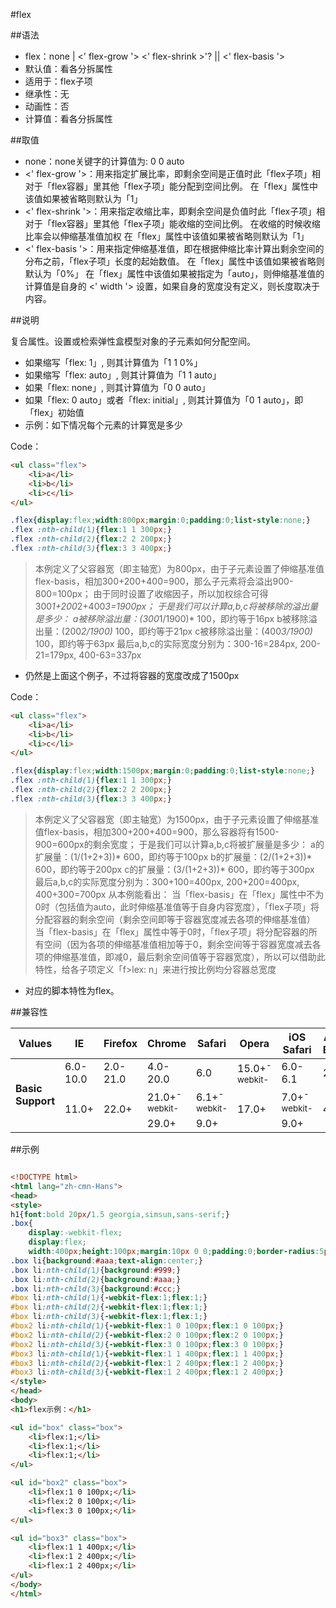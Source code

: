 #flex

##语法

- flex：none | &lt;' flex-grow '&gt; &lt;' flex-shrink &gt;'? || &lt;' flex-basis '&gt;
- 默认值：看各分拆属性
- 适用于：flex子项
- 继承性：无
- 动画性：否
- 计算值：看各分拆属性


##取值

- none：none关键字的计算值为: 0 0 auto
- &lt;' flex-grow '&gt;：用来指定扩展比率，即剩余空间是正值时此「flex子项」相对于「flex容器」里其他「flex子项」能分配到空间比例。
在「flex」属性中该值如果被省略则默认为「1」
- &lt;' flex-shrink '&gt;：用来指定收缩比率，即剩余空间是负值时此「flex子项」相对于「flex容器」里其他「flex子项」能收缩的空间比例。
在收缩的时候收缩比率会以伸缩基准值加权
在「flex」属性中该值如果被省略则默认为「1」
- &lt;' flex-basis '&gt;：用来指定伸缩基准值，即在根据伸缩比率计算出剩余空间的分布之前，「flex子项」长度的起始数值。
在「flex」属性中该值如果被省略则默认为「0%」
在「flex」属性中该值如果被指定为「auto」，则伸缩基准值的计算值是自身的 &lt;' width '&gt; 设置，如果自身的宽度没有定义，则长度取决于内容。



##说明

复合属性。设置或检索弹性盒模型对象的子元素如何分配空间。

- 如果缩写「flex: 1」, 则其计算值为「1 1 0%」
- 如果缩写「flex: auto」, 则其计算值为「1 1 auto」
- 如果「flex: none」, 则其计算值为「0 0 auto」
- 如果「flex: 0 auto」或者「flex: initial」, 则其计算值为「0 1 auto」，即「flex」初始值
- 示例：如下情况每个元素的计算宽是多少


Code：

```html
<ul class="flex">
    <li>a</li>
    <li>b</li>
    <li>c</li>
</ul>
```

```css
.flex{display:flex;width:800px;margin:0;padding:0;list-style:none;}
.flex :nth-child(1){flex:1 1 300px;}
.flex :nth-child(2){flex:2 2 200px;}
.flex :nth-child(3){flex:3 3 400px;}
```

>本例定义了父容器宽（即主轴宽）为800px，由于子元素设置了伸缩基准值flex-basis，相加300+200+400=900，那么子元素将会溢出900-800=100px；
>由于同时设置了收缩因子，所以加权综合可得300*1+200*2+400*3=1900px；
>于是我们可以计算a,b,c将被移除的溢出量是多少：
>a被移除溢出量：(300*1/1900)* 100，即约等于16px
>b被移除溢出量：(200*2/1900)* 100，即约等于21px
>c被移除溢出量：(400*3/1900)* 100，即约等于63px
>最后a,b,c的实际宽度分别为：300-16=284px, 200-21=179px, 400-63=337px

- 仍然是上面这个例子，不过将容器的宽度改成了1500px


Code：
```html
<ul class="flex">
    <li>a</li>
    <li>b</li>
    <li>c</li>
</ul>
```

```css
.flex{display:flex;width:1500px;margin:0;padding:0;list-style:none;}
.flex :nth-child(1){flex:1 1 300px;}
.flex :nth-child(2){flex:2 2 200px;}
.flex :nth-child(3){flex:3 3 400px;}
```

>本例定义了父容器宽（即主轴宽）为1500px，由于子元素设置了伸缩基准值flex-basis，相加300+200+400=900，那么容器将有1500-900=600px的剩余宽度；
>于是我们可以计算a,b,c将被扩展量是多少：
>a的扩展量：(1/(1+2+3))* 600，即约等于100px
>b的扩展量：(2/(1+2+3))* 600，即约等于200px
>c的扩展量：(3/(1+2+3))* 600，即约等于300px
>最后a,b,c的实际宽度分别为：300+100=400px, 200+200=400px, 400+300=700px
>从本例能看出：
>当「flex-basis」在「flex」属性中不为0时（包括值为auto，此时伸缩基准值等于自身内容宽度），「flex子项」将分配容器的剩余空间（剩余空间即等于容器宽度减去各项的伸缩基准值）
>当「flex-basis」在「flex」属性中等于0时，「flex子项」将分配容器的所有空间（因为各项的伸缩基准值相加等于0，剩余空间等于容器宽度减去各项的伸缩基准值，即减0，最后剩余空间值等于容器宽度），所以可以借助此特性，给各子项定义「f>lex: n」来进行按比例均分容器总宽度


- 对应的脚本特性为flex。


##兼容性


<table class="compatible">
<thead>
	<tr>
		<th>Values</th>
		<th>IE</th>
		<th>Firefox</th>
		<th>Chrome</th>
		<th>Safari</th>
		<th>Opera</th>
		<th>iOS Safari</th>
		<th>Android Browser</th>
		<th>Android Chrome</th>
	</tr>
</thead>
<tbody>
	<tr>
		<td rowspan="3"><strong>Basic Support</strong></td>
		<td class="unsupport">6.0-10.0</td>
		<td class="unsupport">2.0-21.0</td>
		<td class="unsupport">4.0-20.0</td>
		<td class="unsupport">6.0</td>
		<td class="support">15.0+<sup class="fix">-webkit-</sup></td>
		<td class="unsupport">6.0-6.1</td>
		<td class="unsupport">2.1-4.3</td>
		<td class="unsupport">18.0-19.0</td>
	</tr>
	<tr>
		<td class="support" rowspan="2">11.0+</td>
		<td class="support" rowspan="2">22.0+</td>
		<td class="support">21.0+<sup class="fix">-webkit-</sup></td>
		<td class="support">6.1+<sup class="fix">-webkit-</sup></td>
		<td class="support" rowspan="2">17.0+</td>
		<td class="support">7.0+<sup class="fix">-webkit-</sup></td>
		<td class="support" rowspan="2">4.4+</td>
		<td class="support">20.0+<sup class="fix">-webkit-</sup></td>
	</tr>
	<tr>
		<td class="support">29.0+</td>
		<td class="support">9.0+</td>
		<td class="support">9.0+</td>
		<td class="support">28.0+</td>
	</tr>
</tbody>
</table>




##示例

```html

<!DOCTYPE html>
<html lang="zh-cmn-Hans">
<head>
<style>
h1{font:bold 20px/1.5 georgia,simsun,sans-serif;}
.box{
	display:-webkit-flex;
	display:flex;
	width:400px;height:100px;margin:10px 0 0;padding:0;border-radius:5px;list-style:none;background-color:#eee;}
.box li{background:#aaa;text-align:center;}
.box li:nth-child(1){background:#999;}
.box li:nth-child(2){background:#aaa;}
.box li:nth-child(3){background:#ccc;}
#box li:nth-child(1){-webkit-flex:1;flex:1;}
#box li:nth-child(2){-webkit-flex:1;flex:1;}
#box li:nth-child(3){-webkit-flex:1;flex:1;}
#box2 li:nth-child(1){-webkit-flex:1 0 100px;flex:1 0 100px;}
#box2 li:nth-child(2){-webkit-flex:2 0 100px;flex:2 0 100px;}
#box2 li:nth-child(3){-webkit-flex:3 0 100px;flex:3 0 100px;}
#box3 li:nth-child(1){-webkit-flex:1 1 400px;flex:1 1 400px;}
#box3 li:nth-child(2){-webkit-flex:1 2 400px;flex:1 2 400px;}
#box3 li:nth-child(3){-webkit-flex:1 2 400px;flex:1 2 400px;}
</style>
</head>
<body>
<h1>flex示例：</h1>

<ul id="box" class="box">
	<li>flex:1;</li>
	<li>flex:1;</li>
	<li>flex:1;</li>
</ul>

<ul id="box2" class="box">
	<li>flex:1 0 100px;</li>
	<li>flex:2 0 100px;</li>
	<li>flex:3 0 100px;</li>
</ul>

<ul id="box3" class="box">
	<li>flex:1 1 400px;</li>
	<li>flex:1 2 400px;</li>
	<li>flex:1 2 400px;</li>
</ul>
</body>
</html>

```
